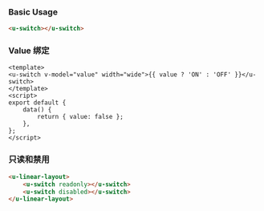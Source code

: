 ### Basic Usage

``` html
<u-switch></u-switch>
```

### Value 绑定

``` vue
<template>
<u-switch v-model="value" width="wide">{{ value ? 'ON' : 'OFF' }}</u-switch>
</template>
<script>
export default {
    data() {
        return { value: false };
    },
};
</script>
```

### 只读和禁用

``` html
<u-linear-layout>
    <u-switch readonly></u-switch>
    <u-switch disabled></u-switch>
</u-linear-layout>
```
